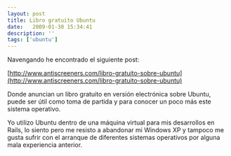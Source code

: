 ```yaml
---
layout: post
title: Libro gratuito Ubuntu
date:   2009-01-30 15:34:41
description: ''
tags: ['ubuntu']
---
```


Navengando he encontrado el siguiente post:

[http://www.antiscreeners.com/libro-gratuito-sobre-ubuntu](http://www.antiscreeners.com/libro-gratuito-sobre-ubuntu)

Donde anuncian un libro gratuito en versión electrónica sobre Ubuntu, puede ser útil como toma de partida y para conocer un poco más este sistema operativo.

Yo utilizo Ubuntu dentro de una máquina virtual para mis desarrollos en Rails, lo siento pero me resisto a abandonar mi Windows XP y tampoco me gusta sufrir con el arranque de diferentes sistemas operativos por alguna mala experiencia anterior.
